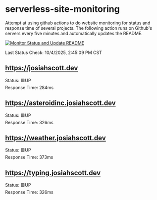 # serverless-site-monitoring
Attempt at using github actions to do website monitoring for status and response time of several projects. The following action runs on Github's servers every five minutes and automatically updates the README.  

[![Monitor Status and Update README](https://github.com/JosiahSco/serverless-site-monitoring/actions/workflows/monitor.yaml/badge.svg)](https://github.com/JosiahSco/serverless-site-monitoring/actions/workflows/monitor.yaml)

Last Status Check: 10/4/2025, 2:45:09 PM CST

## https://josiahscott.dev
Status: 🟩UP  
Response Time: 284ms

## https://asteroidinc.josiahscott.dev
Status: 🟩UP  
Response Time: 326ms

## https://weather.josiahscott.dev
Status: 🟩UP  
Response Time: 373ms

## https://typing.josiahscott.dev
Status: 🟩UP  
Response Time: 326ms

